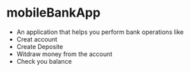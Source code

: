 # mobileBankApp
* An application that helps you perform bank operations like 
* Creat account
* Create Deposite
* Witdraw money from the account
* Check you balance

